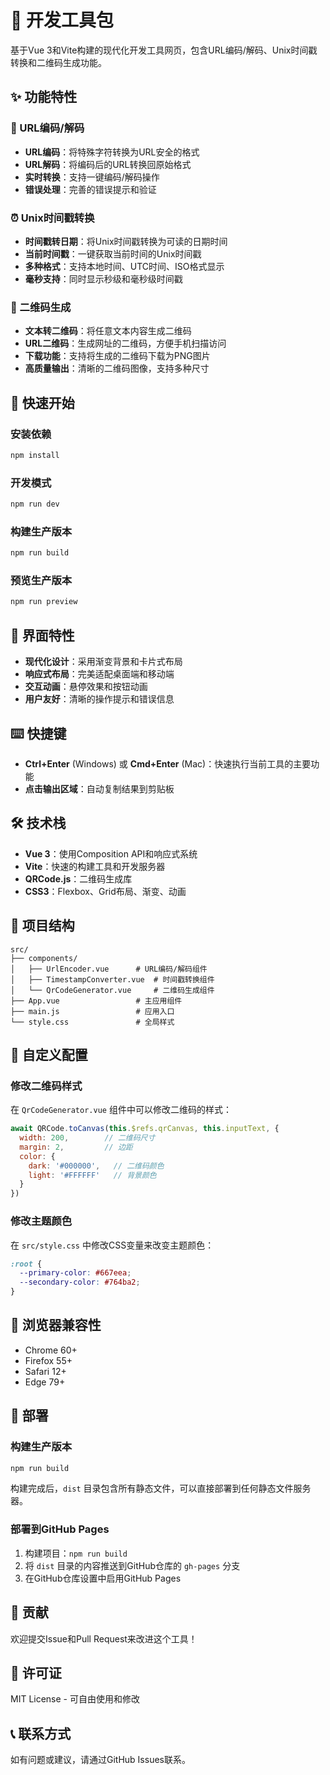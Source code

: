 # 🔧 开发工具包

基于Vue 3和Vite构建的现代化开发工具网页，包含URL编码/解码、Unix时间戳转换和二维码生成功能。

## ✨ 功能特性

### 🔗 URL编码/解码
- **URL编码**：将特殊字符转换为URL安全的格式
- **URL解码**：将编码后的URL转换回原始格式
- **实时转换**：支持一键编码/解码操作
- **错误处理**：完善的错误提示和验证

### ⏰ Unix时间戳转换
- **时间戳转日期**：将Unix时间戳转换为可读的日期时间
- **当前时间戳**：一键获取当前时间的Unix时间戳
- **多种格式**：支持本地时间、UTC时间、ISO格式显示
- **毫秒支持**：同时显示秒级和毫秒级时间戳

### 📱 二维码生成
- **文本转二维码**：将任意文本内容生成二维码
- **URL二维码**：生成网址的二维码，方便手机扫描访问
- **下载功能**：支持将生成的二维码下载为PNG图片
- **高质量输出**：清晰的二维码图像，支持多种尺寸

## 🚀 快速开始

### 安装依赖
```bash
npm install
```

### 开发模式
```bash
npm run dev
```

### 构建生产版本
```bash
npm run build
```

### 预览生产版本
```bash
npm run preview
```

## 🎨 界面特性

- **现代化设计**：采用渐变背景和卡片式布局
- **响应式布局**：完美适配桌面端和移动端
- **交互动画**：悬停效果和按钮动画
- **用户友好**：清晰的操作提示和错误信息

## ⌨️ 快捷键

- **Ctrl+Enter** (Windows) 或 **Cmd+Enter** (Mac)：快速执行当前工具的主要功能
- **点击输出区域**：自动复制结果到剪贴板

## 🛠️ 技术栈

- **Vue 3**：使用Composition API和响应式系统
- **Vite**：快速的构建工具和开发服务器
- **QRCode.js**：二维码生成库
- **CSS3**：Flexbox、Grid布局、渐变、动画

## 📁 项目结构

```
src/
├── components/
│   ├── UrlEncoder.vue      # URL编码/解码组件
│   ├── TimestampConverter.vue  # 时间戳转换组件
│   └── QrCodeGenerator.vue     # 二维码生成组件
├── App.vue                 # 主应用组件
├── main.js                 # 应用入口
└── style.css               # 全局样式
```

## 🔧 自定义配置

### 修改二维码样式
在 `QrCodeGenerator.vue` 组件中可以修改二维码的样式：

```javascript
await QRCode.toCanvas(this.$refs.qrCanvas, this.inputText, {
  width: 200,        // 二维码尺寸
  margin: 2,         // 边距
  color: {
    dark: '#000000',   // 二维码颜色
    light: '#FFFFFF'   // 背景颜色
  }
})
```

### 修改主题颜色
在 `src/style.css` 中修改CSS变量来改变主题颜色：

```css
:root {
  --primary-color: #667eea;
  --secondary-color: #764ba2;
}
```

## 📱 浏览器兼容性

- Chrome 60+
- Firefox 55+
- Safari 12+
- Edge 79+

## 🚀 部署

### 构建生产版本
```bash
npm run build
```

构建完成后，`dist` 目录包含所有静态文件，可以直接部署到任何静态文件服务器。

### 部署到GitHub Pages
1. 构建项目：`npm run build`
2. 将 `dist` 目录的内容推送到GitHub仓库的 `gh-pages` 分支
3. 在GitHub仓库设置中启用GitHub Pages

## 🤝 贡献

欢迎提交Issue和Pull Request来改进这个工具！

## 📄 许可证

MIT License - 可自由使用和修改

## 📞 联系方式

如有问题或建议，请通过GitHub Issues联系。 